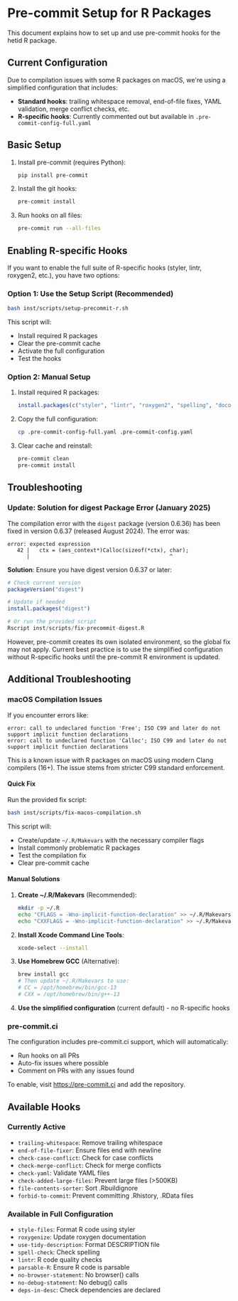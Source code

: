# Pre-commit Setup for R Packages

This document explains how to set up and use pre-commit hooks for the hetid R package.

## Current Configuration

Due to compilation issues with some R packages on macOS, we're using a simplified configuration that includes:

- **Standard hooks**: trailing whitespace removal, end-of-file fixes, YAML validation, merge conflict checks, etc.
- **R-specific hooks**: Currently commented out but available in `.pre-commit-config-full.yaml`

## Basic Setup

1. Install pre-commit (requires Python):
   ```bash
   pip install pre-commit
   ```

2. Install the git hooks:
   ```bash
   pre-commit install
   ```

3. Run hooks on all files:
   ```bash
   pre-commit run --all-files
   ```

## Enabling R-specific Hooks

If you want to enable the full suite of R-specific hooks (styler, lintr, roxygen2, etc.), you have two options:

### Option 1: Use the Setup Script (Recommended)

```bash
bash inst/scripts/setup-precommit-r.sh
```

This script will:
- Install required R packages
- Clear the pre-commit cache
- Activate the full configuration
- Test the hooks

### Option 2: Manual Setup

1. Install required R packages:
   ```r
   install.packages(c("styler", "lintr", "roxygen2", "spelling", "docopt", "desc", "precommit"))
   ```

2. Copy the full configuration:
   ```bash
   cp .pre-commit-config-full.yaml .pre-commit-config.yaml
   ```

3. Clear cache and reinstall:
   ```bash
   pre-commit clean
   pre-commit install
   ```

## Troubleshooting

### Update: Solution for digest Package Error (January 2025)

The compilation error with the `digest` package (version 0.6.36) has been fixed in version 0.6.37 (released August 2024). The error was:
```
error: expected expression
   42 |   ctx = (aes_context*)Calloc(sizeof(*ctx), char);
      |                                            ^
```

**Solution**: Ensure you have digest version 0.6.37 or later:
```r
# Check current version
packageVersion("digest")

# Update if needed
install.packages("digest")

# Or run the provided script
Rscript inst/scripts/fix-precommit-digest.R
```

However, pre-commit creates its own isolated environment, so the global fix may not apply. Current best practice is to use the simplified configuration without R-specific hooks until the pre-commit R environment is updated.

## Additional Troubleshooting

### macOS Compilation Issues

If you encounter errors like:
```
error: call to undeclared function 'Free'; ISO C99 and later do not support implicit function declarations
error: call to undeclared function 'Calloc'; ISO C99 and later do not support implicit function declarations
```

This is a known issue with R packages on macOS using modern Clang compilers (16+). The issue stems from stricter C99 standard enforcement.

#### Quick Fix

Run the provided fix script:
```bash
bash inst/scripts/fix-macos-compilation.sh
```

This script will:
- Create/update `~/.R/Makevars` with the necessary compiler flags
- Install commonly problematic R packages
- Test the compilation fix
- Clear pre-commit cache

#### Manual Solutions

1. **Create ~/.R/Makevars** (Recommended):
   ```bash
   mkdir -p ~/.R
   echo "CFLAGS = -Wno-implicit-function-declaration" >> ~/.R/Makevars
   echo "CXXFLAGS = -Wno-implicit-function-declaration" >> ~/.R/Makevars
   ```

2. **Install Xcode Command Line Tools**:
   ```bash
   xcode-select --install
   ```

3. **Use Homebrew GCC** (Alternative):
   ```bash
   brew install gcc
   # Then update ~/.R/Makevars to use:
   # CC = /opt/homebrew/bin/gcc-13
   # CXX = /opt/homebrew/bin/g++-13
   ```

4. **Use the simplified configuration** (current default) - no R-specific hooks

### pre-commit.ci

The configuration includes pre-commit.ci support, which will automatically:
- Run hooks on all PRs
- Auto-fix issues where possible
- Comment on PRs with any issues found

To enable, visit https://pre-commit.ci and add the repository.

## Available Hooks

### Currently Active
- `trailing-whitespace`: Remove trailing whitespace
- `end-of-file-fixer`: Ensure files end with newline
- `check-case-conflict`: Check for case conflicts
- `check-merge-conflict`: Check for merge conflicts
- `check-yaml`: Validate YAML files
- `check-added-large-files`: Prevent large files (>500KB)
- `file-contents-sorter`: Sort .Rbuildignore
- `forbid-to-commit`: Prevent committing .Rhistory, .RData files

### Available in Full Configuration
- `style-files`: Format R code using styler
- `roxygenize`: Update roxygen documentation
- `use-tidy-description`: Format DESCRIPTION file
- `spell-check`: Check spelling
- `lintr`: R code quality checks
- `parsable-R`: Ensure R code is parsable
- `no-browser-statement`: No browser() calls
- `no-debug-statement`: No debug() calls
- `deps-in-desc`: Check dependencies are declared
